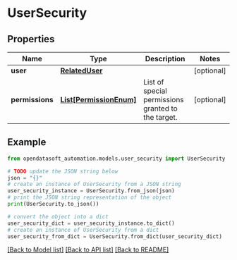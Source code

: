# UserSecurity


## Properties

Name | Type | Description | Notes
------------ | ------------- | ------------- | -------------
**user** | [**RelatedUser**](RelatedUser.md) |  | [optional] 
**permissions** | [**List[PermissionEnum]**](PermissionEnum.md) | List of special permissions granted to the target. | [optional] 

## Example

```python
from opendatasoft_automation.models.user_security import UserSecurity

# TODO update the JSON string below
json = "{}"
# create an instance of UserSecurity from a JSON string
user_security_instance = UserSecurity.from_json(json)
# print the JSON string representation of the object
print(UserSecurity.to_json())

# convert the object into a dict
user_security_dict = user_security_instance.to_dict()
# create an instance of UserSecurity from a dict
user_security_from_dict = UserSecurity.from_dict(user_security_dict)
```
[[Back to Model list]](../README.md#documentation-for-models) [[Back to API list]](../README.md#documentation-for-api-endpoints) [[Back to README]](../README.md)


